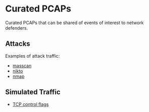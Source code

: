 # Curated PCAPs

Curated PCAPs that can be shared of events of interest to network defenders.

## Attacks

Examples of attack traffic:

+ [masscan](./attacks/scanners/masscan)
+ [nikto](./attacks/scanners/nikto)
+ [nmap](./attacks/scanners/nmap)

## Simulated Traffic

+ [TCP control flags](./tcp/control)
